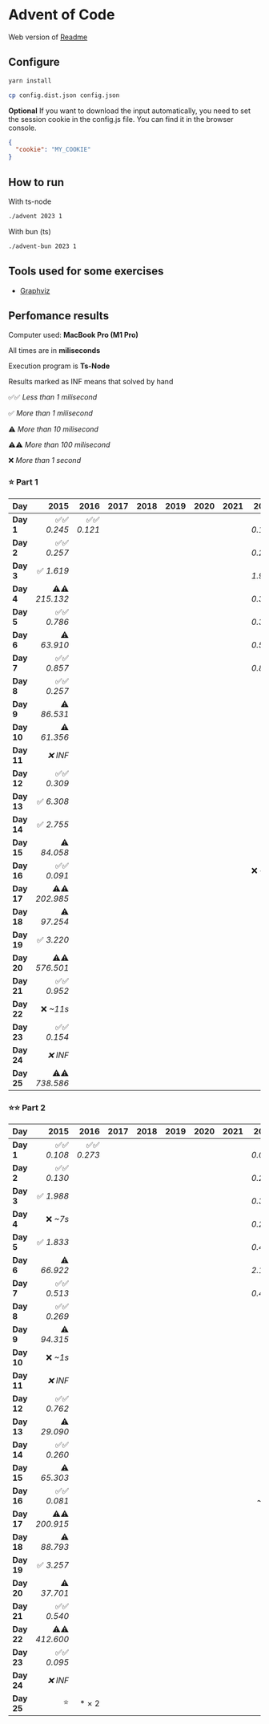 # Advent of Code

Web version of [Readme](./README.web.md)

## Configure

```sh
yarn install
```

```sh
cp config.dist.json config.json
```

**Optional** If you want to download the input automatically, you need to set the session cookie in the config.js file. You can find it in the browser console.

```json
{
  "cookie": "MY_COOKIE"
}
```

## How to run

With ts-node

```sh
./advent 2023 1
```

With bun (ts)

```sh
./advent-bun 2023 1
```

## Tools used for some exercises

* [Graphviz](https://graphviz.org)

## Perfomance results

Computer used: **MacBook Pro (M1 Pro)**

All times are in **miliseconds**

Execution program is **Ts-Node**

Results marked as INF means that solved by hand

✅✅ _Less than 1 milisecond_

✅ _More than 1 milisecond_

⚠️ _More than 10 milisecond_

⚠️⚠️ _More than 100 milisecond_

❌ _More than 1 second_



### ⭐️ Part 1

| **Day** | **2015** | **2016** | **2017** | **2018** | **2019** | **2020** | **2021** | **2022** | **2023** |
|---------|---------:|---------:|---------:|---------:|---------:|---------:|---------:|---------:|---------:|
| **Day 1** | ✅✅ _0.245_ | ✅✅ _0.121_ |         |         |         |         |         | ✅✅ _0.145_ | ✅✅ _0.640_ |
| **Day 2** | ✅✅ _0.257_ |         |         |         |         |         |         | ✅✅ _0.261_ | ✅✅ _0.106_ |
| **Day 3** | ✅ _1.619_ |         |         |         |         |         |         | ✅ _1.967_ | ✅✅ _0.207_ |
| **Day 4** | ⚠️⚠️ _215.132_ |         |         |         |         |         |         | ✅✅ _0.359_ | ✅✅ _0.426_ |
| **Day 5** | ✅✅ _0.786_ |         |         |         |         |         |         | ✅✅ _0.394_ | ✅✅ _0.364_ |
| **Day 6** | ⚠️ _63.910_ |         |         |         |         |         |         | ✅✅ _0.503_ | ✅✅ _0.047_ |
| **Day 7** | ✅✅ _0.857_ |         |         |         |         |         |         | ✅✅ _0.849_ | ✅ _2.683_ |
| **Day 8** | ✅✅ _0.257_ |         |         |         |         |         |         |         | ✅ _1.333_ |
| **Day 9** | ⚠️ _86.531_ |         |         |         |         |         |         |         | ✅✅ _0.002_ |
| **Day 10** | ⚠️ _61.356_ |         |         |         |         |         |         |         | ✅ _1.763_ |
| **Day 11** | _❌ INF_ |         |         |         |         |         |         |         | ✅ _7.652_ |
| **Day 12** | ✅✅ _0.309_ |         |         |         |         |         |         |         | ⚠️ _23.652_ |
| **Day 13** | ✅ _6.308_ |         |         |         |         |         |         |         | ✅ _2.605_ |
| **Day 14** | ✅ _2.755_ |         |         |         |         |         |         |         | ✅ _3.359_ |
| **Day 15** | ⚠️ _84.058_ |         |         |         |         |         |         |         | ✅✅ _0.928_ |
| **Day 16** | ✅✅ _0.091_ |         |         |         |         |         |         | ❌ _~6s_ | ✅ _6.538_ |
| **Day 17** | ⚠️⚠️ _202.985_ |         |         |         |         |         |         |         | ⚠️⚠️ _731.511_ |
| **Day 18** | ⚠️ _97.254_ |         |         |         |         |         |         |         | ✅✅ _0.195_ |
| **Day 19** | ✅ _3.220_ |         |         |         |         |         |         |         | ✅ _1.710_ |
| **Day 20** | ⚠️⚠️ _576.501_ |         |         |         |         |         |         |         | ⚠️ _11.904_ |
| **Day 21** | ✅✅ _0.952_ |         |         |         |         |         |         |         | ⚠️ _47.542_ |
| **Day 22** | ❌ _~11s_ |         |         |         |         |         |         |         | ⚠️⚠️ _209.524_ |
| **Day 23** | ✅✅ _0.154_ |         |         |         |         |         |         |         | ✅ _1.384_ |
| **Day 24** | _❌ INF_ |         |         |         |         |         |         |         | ⚠️ _35.310_ |
| **Day 25** | ⚠️⚠️ _738.586_ |         |         |         |         |         |         |         | _❌ INF_ |


### ⭐️⭐️ Part 2

| **Day** | **2015** | **2016** | **2017** | **2018** | **2019** | **2020** | **2021** | **2022** | **2023** |
|---------|---------:|---------:|---------:|---------:|---------:|---------:|---------:|---------:|---------:|
| **Day 1** | ✅✅ _0.108_ | ✅✅ _0.273_ |         |         |         |         |         | ✅✅ _0.099_ | ✅ _1.598_ |
| **Day 2** | ✅✅ _0.130_ |         |         |         |         |         |         | ✅✅ _0.246_ | ✅✅ _0.103_ |
| **Day 3** | ✅ _1.988_ |         |         |         |         |         |         | ✅✅ _0.325_ | ✅✅ _0.106_ |
| **Day 4** | ❌ _~7s_ |         |         |         |         |         |         | ✅✅ _0.219_ | ✅✅ _0.475_ |
| **Day 5** | ✅ _1.833_ |         |         |         |         |         |         | ✅✅ _0.430_ | ❌ _~8m_ |
| **Day 6** | ⚠️ _66.922_ |         |         |         |         |         |         | ✅ _2.169_ | ✅✅ _0.041_ |
| **Day 7** | ✅✅ _0.513_ |         |         |         |         |         |         | ✅✅ _0.451_ | ✅ _5.344_ |
| **Day 8** | ✅✅ _0.269_ |         |         |         |         |         |         |         | ✅ _6.380_ |
| **Day 9** | ⚠️ _94.315_ |         |         |         |         |         |         |         | ✅✅ _0.001_ |
| **Day 10** | ❌ _~1s_ |         |         |         |         |         |         |         | ✅ _6.533_ |
| **Day 11** | _❌ INF_ |         |         |         |         |         |         |         | ✅ _5.165_ |
| **Day 12** | ✅✅ _0.762_ |         |         |         |         |         |         |         | ⚠️⚠️ _528.548_ |
| **Day 13** | ⚠️ _29.090_ |         |         |         |         |         |         |         | ✅✅ _0.569_ |
| **Day 14** | ✅✅ _0.260_ |         |         |         |         |         |         |         | ⚠️⚠️ _482.525_ |
| **Day 15** | ⚠️ _65.303_ |         |         |         |         |         |         |         | ✅ _1.341_ |
| **Day 16** | ✅✅ _0.081_ |         |         |         |         |         |         | ❌ _~3m_ | ❌ _~1s_ |
| **Day 17** | ⚠️⚠️ _200.915_ |         |         |         |         |         |         |         | ❌ _~2s_ |
| **Day 18** | ⚠️ _88.793_ |         |         |         |         |         |         |         | ✅✅ _0.112_ |
| **Day 19** | ✅ _3.257_ |         |         |         |         |         |         |         | ✅ _2.112_ |
| **Day 20** | ⚠️ _37.701_ |         |         |         |         |         |         |         | ⚠️ _17.168_ |
| **Day 21** | ✅✅ _0.540_ |         |         |         |         |         |         |         | ❌ _~18s_ |
| **Day 22** | ⚠️⚠️ _412.600_ |         |         |         |         |         |         |         | ❌ _~1m_ |
| **Day 23** | ✅✅ _0.095_ |         |         |         |         |         |         |         | ❌ _~5s_ |
| **Day 24** | _❌ INF_ |         |         |         |         |         |         |         | ❌ _~6s_ |
| **Day 25** | ⭐️ | * × 2        |         |         |         |         |         | * × 16        | ⭐️ |
